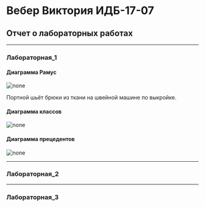 # Вебер Виктория ИДБ-17-07
## Отчет о лабораторных работах
***
### Лабораторная_1
#### Диаграмма Рамус
![none](https://github.com/viveber/VeberVA/blob/main/диаграмма%20рамус.png)

Портной шьёт брюки из ткани на швейной машине по выкройке.

#### Диаграмма классов
![none](https://github.com/viveber/VeberVA/blob/main/диаграмма%20классов.png)

#### Диаграмма прецедентов
![none](https://github.com/viveber/VeberVA/blob/main/диаграмма%20прецедентов.png)

***
### Лабораторная_2

***
### Лабораторная_3
